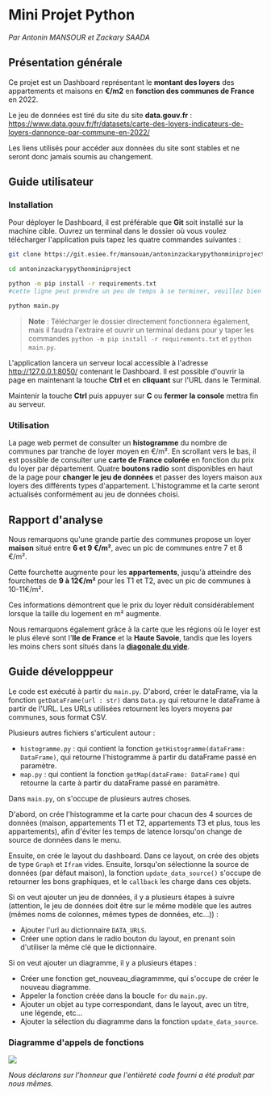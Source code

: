 # Mini Projet Python

*Par Antonin MANSOUR et Zackary SAADA*

## Présentation générale

Ce projet est un Dashboard représentant le **montant des loyers** des appartements et maisons en **€/m2** en **fonction des communes de France** en 2022.

Le jeu de données est tiré du site du site **data.gouv.fr** : <https://www.data.gouv.fr/fr/datasets/carte-des-loyers-indicateurs-de-loyers-dannonce-par-commune-en-2022/>

Les liens utilisés pour accéder aux données du site sont stables  et ne seront donc jamais soumis au changement.

## Guide utilisateur

### Installation

Pour déployer le Dashboard, il est préférable que **Git** soit installé sur la machine cible. Ouvrez un terminal dans le dossier où vous voulez télécharger l'application puis tapez les quatre commandes suivantes :

```bash
git clone https://git.esiee.fr/mansouan/antoninzackarypythonminiproject.git

cd antoninzackarypythonminiproject

python -m pip install -r requirements.txt
#cette ligne peut prendre un peu de temps à se terminer, veuillez bien patienter le téléchargement avant de lancer la suivante

python main.py
```

> **Note** : Télécharger le dossier directement fonctionnera également, mais il faudra l'extraire et ouvrir un terminal dedans pour y taper les commandes `python -m pip install -r requirements.txt` et `python main.py`.

L'application lancera un serveur local accessible à l'adresse <http://127.0.0.1:8050/> contenant le Dashboard. Il est possible d'ouvrir la page en maintenant la touche **Ctrl** et en **cliquant** sur l'URL dans le Terminal.
  
Maintenir la touche **Ctrl** puis appuyer sur **C** ou **fermer la console** mettra fin au serveur.

### Utilisation

La page web permet de consulter un **histogramme** du nombre de communes par tranche de loyer moyen en €/m².
En scrollant vers le bas, il est possible de consulter une **carte de France colorée** en fonction du prix du loyer par département.
Quatre **boutons radio** sont disponibles en haut de la page pour **changer le jeu de données** et passer des loyers maison aux loyers des différents types d'appartement. L'histogramme et la carte seront actualisés conformément au jeu de données choisi.

## Rapport d'analyse

Nous remarquons qu'une grande partie des communes propose un loyer **maison** situé entre **6 et 9 €/m²**, avec un pic de communes entre 7 et 8 €/m².

Cette fourchette augmente pour les **appartements**, jusqu'à atteindre des fourchettes de **9 à 12€/m²** pour les T1 et T2, avec un pic de communes à 10-11€/m².

Ces informations démontrent que le prix du loyer réduit considérablement lorsque la taille du logement en m² augmente.

Nous remarquons également grâce à la carte que les régions où le loyer est le plus élevé sont l'**Ile de France** et la **Haute Savoie**, tandis que les loyers les moins chers sont situés dans la **[diagonale du vide](https://fr.wikipedia.org/wiki/Diagonale_du_vide)**.

## Guide développpeur

Le code est exécuté à partir du `main.py`. D'abord, créer le dataFrame, via la fonction `getDataFrame(url : str)` dans `Data.py` qui retourne le dataFrame à partir de l'URL. Les URLs utilisées retournent les loyers moyens par communes, sous format CSV.

Plusieurs autres fichiers s'articulent autour :

- `histogramme.py` : qui contient la fonction `getHistogramme(dataFrame: DataFrame)`, qui retourne l'histogramme à partir du dataFrame passé en paramètre.
- `map.py` : qui contient la fonction `getMap(dataFrame: DataFrame)` qui retourne la carte à partir du dataFrame passé en paramètre.

Dans `main.py`, on s'occupe de plusieurs autres choses.

D'abord, on crée l'histogramme et la carte pour chacun des 4 sources de données (maison, appartements T1 et T2, appartements T3 et plus, tous les appartements), afin d'éviter les temps de latence lorsqu'on change de source de données dans le menu.

Ensuite, on crée le layout du dashboard. Dans ce layout, on crée des objets de type `Graph` et `Ifram` vides. Ensuite, lorsqu'on sélectionne la source de données (par défaut maison), la fonction `update_data_source()` s'occupe de retourner les bons graphiques, et le `callback` les charge dans ces objets.

Si on veut ajouter un jeu de données, il y a plusieurs étapes à suivre (attention, le jeu de données doit être sur le même modèle que les autres (mêmes noms de colonnes, mêmes types de données, etc...)) :

- Ajouter l'url au dictionnaire `DATA_URLS`.
- Créer une option dans le radio bouton du layout, en prenant soin d'utiliser la même clé que le dictionnaire.

Si on veut ajouter un diagramme, il y a plusieurs étapes :

- Créer une fonction get_nouveau_diagrammme, qui s'occupe de créer le nouveau diagramme.
- Appeler la fonction créée dans la boucle `for` du `main.py`.
- Ajouter un objet au type correspondant, dans le layout, avec un titre, une légende, etc...
- Ajouter la sélection du diagramme dans la fonction `update_data_source`.

### Diagramme d'appels de fonctions

[![](https://mermaid.ink/img/pako:eNpVUMtOwzAQ_BVrT46U9gNyQNCGUpB6ghtGaLE3TYRjW44tVFX9d9YkIHqxrHns7M4ZtDcEDXTWf-keYxLipVVOuTs54uDW4VQJsVrdCLGRLSYsAJMLtpUHDNdQK_fDlPwx4jjSNfUkMYS1xZPPqSoZm4W4f1VwpFTm79hHMkdbKXhTbrsodrOC06TpZqpdqIeZ-pf6J1FuL29LpkZrP1B__t7yyJ4cDCZ65wcnn6MmPjjUgkeEvtihhpEil2C4nrNyQihIPY2koOGvoQ6zTQqUu7AUc_LPJ6ehSTFTvUxvBywrQdOhnRglMyQfD3PlP81fvgFimHod?type=png)](https://mermaid.live/edit#pako:eNpVUMtOwzAQ_BVrT46U9gNyQNCGUpB6ghtGaLE3TYRjW44tVFX9d9YkIHqxrHns7M4ZtDcEDXTWf-keYxLipVVOuTs54uDW4VQJsVrdCLGRLSYsAJMLtpUHDNdQK_fDlPwx4jjSNfUkMYS1xZPPqSoZm4W4f1VwpFTm79hHMkdbKXhTbrsodrOC06TpZqpdqIeZ-pf6J1FuL29LpkZrP1B__t7yyJ4cDCZ65wcnn6MmPjjUgkeEvtihhpEil2C4nrNyQihIPY2koOGvoQ6zTQqUu7AUc_LPJ6ehSTFTvUxvBywrQdOhnRglMyQfD3PlP81fvgFimHod)

*Nous déclarons sur l’honneur que l'entièreté code fourni a été produit par nous mêmes.*
